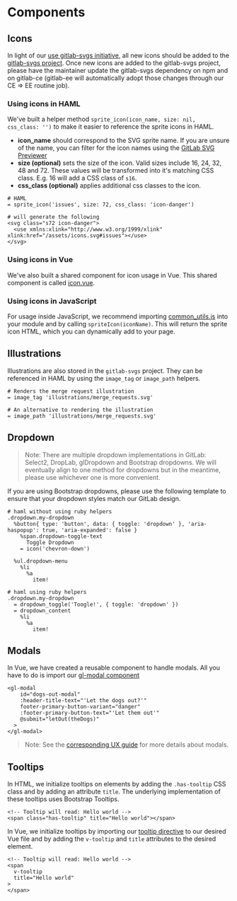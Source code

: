 # Components

## Icons

In light of our [use gitlab-svgs initiative][gitlab-svgs-initiative], all new icons should be added to the [gitlab-svgs project][gitlab-svgs-project]. Once new icons are added to the gitlab-svgs project, please have the maintainer update the gitlab-svgs dependency on npm and on gitlab-ce (gitlab-ee will automatically adopt those changes through our CE => EE routine job).

### Using icons in HAML

We've built a helper method `sprite_icon(icon_name, size: nil, css_class: '')` to make it easier to reference the sprite icons in HAML.

- **icon_name** should correspond to the SVG sprite name. If you are unsure of the name, you can filter for the icon names using the [GitLab SVG Previewer][svg-previewer]
- **size (optional)** sets the size of the icon. Valid sizes include 16, 24, 32, 48 and 72. These values will be transformed into it's matching CSS class. E.g. 16 will add a CSS class of `s16`.
- **css_class (optional)** applies additional css classes to the icon.

```
# HAML
= sprite_icon('issues', size: 72, css_class: 'icon-danger')

# will generate the following
<svg class="s72 icon-danger">
  <use xmlns:xlink="http://www.w3.org/1999/xlink" xlink:href="/assets/icons.svg#issues"></use>
</svg>
```

### Using icons in Vue

We've also built a shared component for icon usage in Vue. This shared component is called [icon.vue][icon-vue].

### Using icons in JavaScript

For usage inside JavaScript, we recommend importing [common_utils.js][common-utils] into your module and by calling `spriteIcon(iconName)`. This will return the sprite icon HTML, which you can dynamically add to your page.

## Illustrations

Illustrations are also stored in the `gitlab-svgs` project. They can be referenced in HAML by using the `image_tag` or `image_path` helpers.

```
# Renders the merge request illustration
= image_tag 'illustrations/merge_requests.svg'

# An alternative to rendering the illustration
= image_path 'illustrations/merge_requests.svg'
```

## Dropdown

> Note: There are multiple dropdown implementations in GitLab: Select2, DropLab, glDropdown and Bootstrap dropdowns. We will eventually align to one method for dropdowns but in the meantime, please use whichever one is more convenient.

If you are using Bootstrap dropdowns, please use the following template to ensure that your dropdown styles match our GitLab design.

```
# haml without using ruby helpers
.dropdown.my-dropdown
  %button{ type: 'button', data: { toggle: 'dropdown' }, 'aria-haspopup': true, 'aria-expanded': false }
    %span.dropdown-toggle-text
      Toggle Dropdown
    = icon('chevron-down')

  %ul.dropdown-menu
    %li
      %a
        item!

# haml using ruby helpers
.dropdown.my-dropdown
  = dropdown_toggle('Toogle!', { toggle: 'dropdown' })
  = dropdown_content
    %li
      %a
        item!
```

## Modals

In Vue, we have created a reusable component to handle modals. All you have to do is import our [gl-modal component][gl-modal]

```
<gl-modal
    id="dogs-out-modal"
    :header-title-text="'Let the dogs out?'"
    footer-primary-button-variant="danger"
    :footer-primary-button-text="'Let them out'"
    @submit="letOut(theDogs)"
  >
</gl-modal>
```

> Note: See the [corresponding UX guide][ux-modals] for more details about modals.

## Tooltips

In HTML, we initialize tooltips on elements by adding the `.has-tooltip` CSS class and by adding an attribute `title`. The underlying implementation of these tooltips uses Bootstrap Tooltips.

```
<!-- Tooltip will read: Hello world -->
<span class="has-tooltip" title="Hello world"></span>
```

In Vue, we initialize tooltips by importing our [tooltip directive][tooltip-directive] to our desired Vue file and by adding the `v-tooltip` and `title` attributes to the desired element.

```
<!-- Tooltip will read: Hello world -->
<span
  v-tooltip
  title="Hello world"
>
</span>
```

[gitlab-svgs-initiative]: ../initiatives.md
[gitlab-svgs-project]: https://gitlab.com/gitlab-org/gitlab-svgs
[svg-previewer]: http://gitlab-org.gitlab.io/gitlab-svgs/
[icon-vue]: https://gitlab.com/gitlab-org/gitlab-ce/blob/master/app/assets/javascripts/vue_shared/components/icon.vue
[common-utils]: https://gitlab.com/gitlab-org/gitlab-ce/blob/master/app/assets/javascripts/lib/utils/common_utils.js
[gl-modal]: https://gitlab.com/gitlab-org/gitlab-ce/blob/master/app/assets/javascripts/vue_shared/components/gl-modal.vue
[ux-modals]: https://docs.gitlab.com/ce/development/ux_guide/components.html#modals
[tooltip-directive]: https://gitlab.com/gitlab-org/gitlab-ce/blob/master/app/assets/javascripts/vue_shared/directives/tooltip.js
